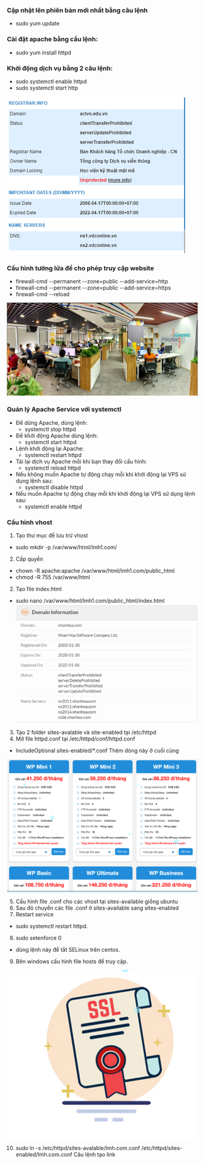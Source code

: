 ### Cập nhật lên phiên bản mới nhất bằng câu lệnh
- sudo yum update

### Cài đặt apache bằng cầu lệnh:
- sudo yum install httpd

### Khởi động dịch vụ bằng 2 câu lệnh:
- sudo systemctl enable httpd
- sudo systemctl start http

<img src="image/1.PNG">

### Cấu hình tường lửa để cho phép truy cập website
- firewall-cmd --permanent --zone=public --add-service=http
- firewall-cmd --permanent --zone=public --add-service=https
- firewall-cmd --reload

<img src="image/2.PNG">

### Quản lý Apache Service với systemctl
- Để dừng Apache, dùng lệnh:
    + systemctl stop httpd
- Để khởi động Apache dùng lệnh:
    + systemctl start httpd
- Lệnh khởi động lại Apache:
    + systemctl restart httpd
- Tải lại dịch vụ Apache mỗi khi bạn thay đổi cấu hình:
    + systemctl reload httpd
- Nếu không muốn Apache tự động chạy mỗi khi khởi động lại VPS sử dụng lệnh sau:
    + systemctl disable httpd
- Nếu muốn Apache tự động chạy mỗi khi khởi động lại VPS sử dụng lệnh sau:
    + systemctl enable httpd
### Cấu hình vhost
1. Tạo thư mục để lưu trữ vhost
- sudo mkdir -p /var/www/html/lmh1.com/
2. Cấp quyền
- chown -R apache:apache /var/www/html/lmh1.com/public_html
- chmod -R 755 /var/www/html
2. Tạo file index.html
- sudo nano /var/www/html/lmh1.com/public_html/index.html
    <img src="image/5.PNG">

3. Tạo 2 folder sites-avalable và site-enabled tại /etc/httpd
4. Mở file httpd.conf tại /etc/httpd/conf/httpd.conf

- IncludeOptional sites-enabled/*.conf
Thêm dòng này ở cuối cùng

<img src="image/7.PNG">

5. Cấu hình file .conf cho các vhost tại sites-available giống ubuntu
6. Sau đó chuyển các file .conf ở sites-available sang sites-enabled
7. Restart service
- sudo systemctl restart httpd.
8. sudo setenforce 0
- dùng lệnh này để tắt SELinux trên centos.
9. Bên windows cấu hình file hosts để truy cập.


<img src="image/8.PNG">
 
 10. sudo ln -s /etc/httpd/sites-avalable/lmh.com.conf /etc/httpd/sites-enabled/lmh.com.conf
Câu lệnh tạo link